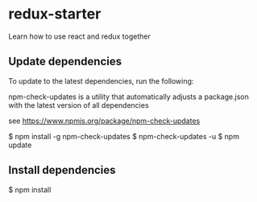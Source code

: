 # redux-starter
Learn how to use react and redux together

## Update dependencies
To update to the latest dependencies, run the following:
	
npm-check-updates is a utility that automatically adjusts a package.json with the latest version of all dependencies

see https://www.npmjs.org/package/npm-check-updates

$ npm install -g npm-check-updates
$ npm-check-updates -u
$ npm update

## Install dependencies
$ npm install

